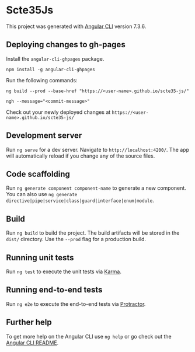 # Scte35Js

This project was generated with [Angular CLI](https://github.com/angular/angular-cli) version 7.3.6.

## Deploying changes to gh-pages

Install the `angular-cli-ghpages` package. 

`npm install -g angular-cli-ghpages` 

Run the following commands:

`ng build --prod --base-href "https://<user-name>.github.io/scte35-js/"`

`ngh --message="<commit-message>"`

Check out your newly deployed changes at `https://<user-name>.github.io/scte35-js/`

## Development server

Run `ng serve` for a dev server. Navigate to `http://localhost:4200/`. The app will automatically reload if you change any of the source files.

## Code scaffolding

Run `ng generate component component-name` to generate a new component. You can also use `ng generate directive|pipe|service|class|guard|interface|enum|module`.

## Build

Run `ng build` to build the project. The build artifacts will be stored in the `dist/` directory. Use the `--prod` flag for a production build.

## Running unit tests

Run `ng test` to execute the unit tests via [Karma](https://karma-runner.github.io).

## Running end-to-end tests

Run `ng e2e` to execute the end-to-end tests via [Protractor](http://www.protractortest.org/).

## Further help

To get more help on the Angular CLI use `ng help` or go check out the [Angular CLI README](https://github.com/angular/angular-cli/blob/master/README.md).
